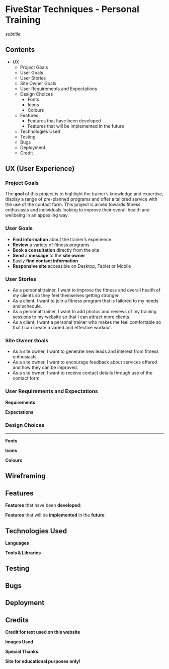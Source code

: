# FiveStar Techniques - Personal Training #
*subtitle*

## Contents ##
* UX
    * Project Goals
    * User Goals
    * User Stories
    * Site Owner Goals
    * User Requirements and Expectations
    * Design Choices
        * Fonts
        * Icons
        * Colours
    * Features
        * Features that have been developed
        * Features that will be implemented in the future
    * Technologies Used
    * Testing
    * Bugs
    * Deployment
    * Credit

## UX (User Experience) ##

### Project Goals ###
The **goal** of this project is to highlight the trainer’s knowledge and expertise, display a range of pre-planned programs and offer a tailored service with the use of the contact form. This project is aimed towards fitness enthusiasts and individuals looking to improve their overall health and wellbeing in an appealing way.

### User Goals ###
* **Find information** about the trainer’s experience
* **Review** a variety of fitness programs
* **Book a consultation** directly from the site
* **Send** a **message** to the **site owner**
* Easily **find contact information**
* **Responsive site** accessible on Desktop, Tablet or Mobile

### User Stories ###
* As a personal trainer, I want to improve the fitness and overall health of my clients so they feel themselves getting stronger.
* As a client, I want to join a fitness program that is tailored to my needs and schedule.
* As a personal trainer, I want to add photos and reviews of my training sessions to my website so that I can attract more clients.
* As a client, I want a personal trainer who makes me feel comfortable so that I can create a varied and effective workout.

### Site Owner Goals ###
* As a site owner, I want to generate new leads and interest from fitness enthusiasts.
* As a site owner, I want to encourage feedback about services offered and how they can be improved.
* As a site owner, I want to receive contact details through use of the contact form.

### User Requirements and Expectations ###

**Requirements**




**Expectations**




### Design Choices ###
---

**Fonts**




**Icons**




**Colours**




## Wireframing ##




## Features ##

**Features** that have been **developed**:



**Features** that will be **implemented** in the **future**:




## Technologies Used ##

**Languages**




**Tools & Libraries**





## Testing ##





## Bugs ##





## Deployment ##





## Credits ##

**Credit for text used on this website**




**Images Used**




**Special Thanks**



**Site for educational purposes only!**